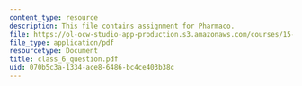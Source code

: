 ```yaml
---
content_type: resource
description: This file contains assignment for Pharmaco.
file: https://ol-ocw-studio-app-production.s3.amazonaws.com/courses/15-568a-practical-information-technology-management-spring-2005/070b5c3a1334ace86486bc4ce403b38c_class_6_question.pdf
file_type: application/pdf
resourcetype: Document
title: class_6_question.pdf
uid: 070b5c3a-1334-ace8-6486-bc4ce403b38c
---
```

